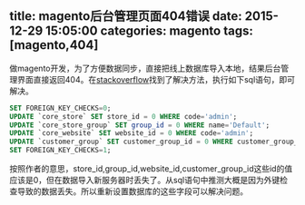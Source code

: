 title: magento后台管理页面404错误
date: 2015-12-29 15:05:00
categories: magento
tags: [magento,404]
---
做magento开发，为了方便数据同步，直接把线上数据库导入本地，结果后台管理界面直接返回404。在[stackoverflow](http://stackoverflow.com/questions/5178066/error-404-not-found-in-magento-admin-login-page)找到了解决方法，执行如下sql语句，即可解决。  
```sql
SET FOREIGN_KEY_CHECKS=0;
UPDATE `core_store` SET store_id = 0 WHERE code='admin';
UPDATE `core_store_group` SET group_id = 0 WHERE name='Default';
UPDATE `core_website` SET website_id = 0 WHERE code='admin';
UPDATE `customer_group` SET customer_group_id = 0 WHERE customer_group_code='NOT LOGGED IN';
SET FOREIGN_KEY_CHECKS=1;
```  
按照作者的意思，store_id,group_id,website_id,customer_group_id这些id的值应该是0，但在数据导入新服务器时丢失了。从sql语句中推测大概是因为外键检查导致的数据丢失。所以重新设置数据库的这些字段可以解决问题。
